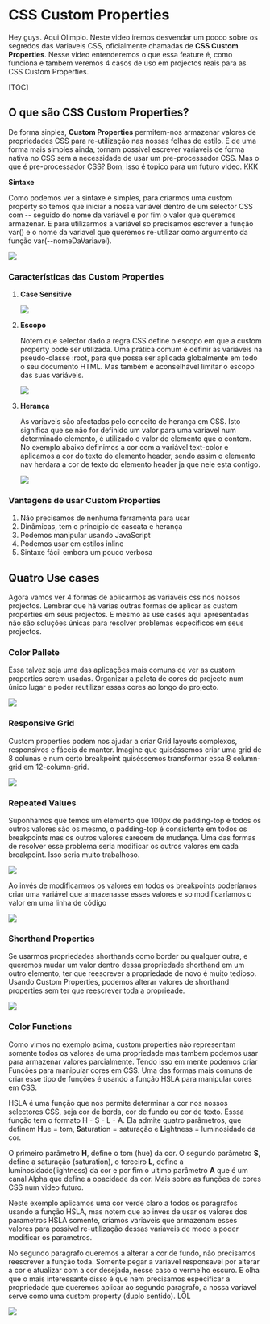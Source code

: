 # CSS Custom Properties

Hey guys. Aqui Olimpio. Neste video iremos desvendar um pooco sobre os segredos das Variaveis CSS, oficialmente chamadas de **CSS Custom Properties**. Nesse video entenderemos o que essa feature é, como funciona e tambem veremos 4 casos de uso em projectos reais para as CSS Custom Properties. 



[TOC]



## O que são CSS Custom Properties?

De forma sinples, **Custom Properties** permitem-nos armazenar valores de propriedades CSS para re-utilização nas nossas folhas de estilo. E de uma forma mais simples ainda, tornam possivel escrever variaveis de forma nativa no CSS sem a necessidade de usar um pre-processador CSS. Mas o que é pre-processador CSS? Bom, isso é topico para um futuro video. KKK



**Sintaxe**

Como podemos ver a sintaxe é simples, para criarmos uma custom property so temos que iniciar a nossa variável dentro de um selector CSS com -- seguido do nome da variável e por fim o valor que queremos armazenar. E para utilizarmos a variável so precisamos escrever a função var() e o nome da variavel que queremos re-utilizar como argumento da função var(--nomeDaVariavel).

![](/home/rnrnshn/Documents/Kutiva/images/image-20220209173638202.png)



### Características das Custom Properties

1. **Case Sensitive** 

   ![](/home/rnrnshn/Documents/Kutiva/images/image-20220209111506164.png)

   

2. **Escopo**

   Notem que selector dado a regra CSS define o escopo em que a custom property pode ser utilizada. Uma prática comum é definir as variáveis na pseudo-classe :root, para que possa ser aplicada globalmente em todo o seu documento HTML. Mas também é aconselhável limitar o escopo das suas variáveis.

   ![](/home/rnrnshn/Documents/Kutiva/images/image-20220209172646403.png)

   

3. **Herança**

   As variaveis são afectadas pelo conceito de herança em CSS. Isto significa que se não for definido um valor para uma variavel num determinado elemento, é utilizado o valor do elemento que o contem. No exemplo abaixo definimos a cor com a variável text-color e aplicamos a cor do texto do elemento header, sendo assim o elemento nav herdara a cor de texto do elemento header ja que nele esta contigo.
   
   ![](/home/rnrnshn/Documents/Kutiva/images/image-20220209173159943.png)

### Vantagens de usar Custom Properties

1. Não precisamos de nenhuma ferramenta para usar
2. Dinâmicas, tem o princípio de cascata e herança
3. Podemos manipular usando JavaScript
4. Podemos usar em estilos inline
5. Sintaxe fácil embora um pouco verbosa

## Quatro Use cases

Agora vamos ver 4 formas de aplicarmos as variáveis css nos nossos projectos. Lembrar que há varias outras formas de aplicar as custom properties em seus projectos. E mesmo as use cases aqui apresentadas não são soluções únicas para resolver problemas específicos em seus projectos.



### Color Pallete

Essa talvez seja uma das aplicações mais comuns de ver as custom properties serem usadas. Organizar a paleta de cores do projecto num único lugar e poder reutilizar essas cores ao longo do projecto.

![](/home/rnrnshn/Documents/Kutiva/images/image-20220209180446834.png)



### Responsive Grid

Custom properties podem nos ajudar a criar Grid layouts complexos, responsivos e fáceis de manter. Imagine que quiséssemos criar uma grid de 8 colunas e num certo breakpoint quiséssemos transformar essa 8 column-grid em 12-column-grid.

![](/home/rnrnshn/Documents/Kutiva/images/image-20220209180705373.png)

### Repeated Values

Suponhamos que temos um elemento que 100px de padding-top e todos os outros valores são os mesmo, o padding-top é consistente em todos os breakpoints mas os outros valores carecem de mudança. Uma das formas de resolver esse problema seria modificar os outros valores em cada breakpoint. Isso seria muito trabalhoso. 

![](/home/rnrnshn/Documents/Kutiva/images/image-20220209182923331.png)

Ao invés de modificarmos os valores em todos os breakpoints poderíamos criar uma variável que armazenasse esses valores e so modificaríamos o valor em uma linha de código

![](/home/rnrnshn/Documents/Kutiva/images/image-20220209183511534.png)



### Shorthand Properties

Se usarmos propriedades shorthands como border ou qualquer outra, e queremos mudar um valor dentro dessa propriedade shorthand em um outro elemento, ter que reescrever a propriedade de novo é muito tedioso. Usando Custom Properties, podemos alterar valores de shorthand properties sem ter que reescrever toda a proprieade. 

![](/home/rnrnshn/Documents/Kutiva/images/image-20220209213547559.png)



### Color Functions

Como vimos no exemplo acima, custom properties não representam somente todos os valores de uma propriedade mas tambem podemos usar para armazenar valores parcialmente. Tendo isso em mente podemos criar Funções para manipular cores em CSS. Uma das formas mais comuns de criar esse tipo de funções é usando a função HSLA para manipular cores em CSS. 

HSLA é uma função que nos permite determinar a cor nos nossos selectores CSS, seja cor de borda, cor de fundo ou cor de texto. Esssa função tem o formato H - S - L - A. Ela admite quatro parâmetros, que definem **H**ue = tom, **S**aturation = saturação e **L**ightness = luminosidade da cor.

O primeiro parâmetro **H**, define o tom (hue) da cor. O segundo parâmetro **S**, define a saturação (saturation), o terceiro **L**, define a luminosidade(lightness) da cor e por fim o ultimo parâmetro **A** que é um canal Alpha que define a opacidade da cor. Mais sobre as funções de cores CSS num video futuro. 

Neste exemplo aplicamos uma cor verde claro a todos os paragrafos usando a função HSLA, mas notem que ao inves de usar os valores dos parametros HSLA somente, criamos variaveis que armazenam esses valores para possivel re-utilização dessas variaveis de modo a poder modificar os parametros. 

No segundo paragrafo queremos a alterar a cor de fundo, não precisamos reescrever a função toda. Somente pegar a variavel responsavel por alterar a cor e atualizar com a cor desejada, nesse caso o vermelho escuro. E olha que o mais interessante disso é que nem precisamos especificar a propriedade que queremos aplicar ao segundo paragrafo, a nossa variavel serve como uma custom property (duplo sentido). LOL

![](/home/rnrnshn/Documents/Kutiva/images/image-20220209215535415.png)






